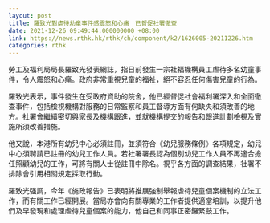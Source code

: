 ```yaml
---
layout: post
title: 羅致光對虐待幼童事件感震怒和心痛　已督促社署徹查
date: 2021-12-26 09:49:44.000000000 +08:00
link: https://news.rthk.hk/rthk/ch/component/k2/1626005-20211226.htm
categories: rthk
---
```


勞工及福利局局長羅致光發表網誌，指日前發生一宗社福機構員工虐待多名幼童事件，令人震怒和心痛。政府非常重視兒童的福祉，絕不容忍任何傷害兒童的行為。

羅致光表示，事件發生在受政府資助的院舍，他已經督促社會福利署深入和全面徹查事件，包括檢視機構對服務的日常監察和員工督導方面有何缺失和須改善的地方。社署會繼續密切與家長及機構跟進，並就機構提交的報告和跟進計劃檢視及實施所須改善措施。

他又說，本港所有幼兒中心必須註冊，並須符合《幼兒服務條例》各項規定，幼兒中心須聘請已註冊的幼兒工作人員。若社署署長認為個別幼兒工作人員不再適合擔任照顧幼兒的工作，可將有關人士從註冊中除名。視乎各方面的調查結果，社署不排除會引用相關規定採取行動。

羅致光强調，今年《施政報告》已表明將推展強制舉報虐待兒童個案機制的立法工作，而有關工作已經開展。當局亦會向有關專業的工作者提供適當培訓，以提升他們及早發現和處理虐待兒童個案的能力，他自己和同事正密鑼緊鼓工作。
